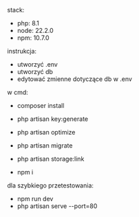 stack:
- php: 8.1
- node: 22.2.0
- npm: 10.7.0

instrukcja:
- utworzyć .env
- utworzyć db
- edytować zmienne dotyczące db w .env

w cmd:
- composer install
- php artisan key:generate
- php artisan optimize
- php artisan migrate
- php artisan storage:link

- npm i

dla szybkiego przetestowania:
- npm run dev
- php artisan serve --port=80